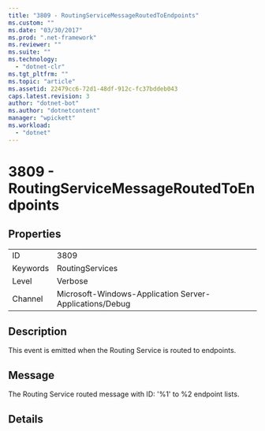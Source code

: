 ```yaml
---
title: "3809 - RoutingServiceMessageRoutedToEndpoints"
ms.custom: ""
ms.date: "03/30/2017"
ms.prod: ".net-framework"
ms.reviewer: ""
ms.suite: ""
ms.technology: 
  - "dotnet-clr"
ms.tgt_pltfrm: ""
ms.topic: "article"
ms.assetid: 22479cc6-72d1-48df-912c-fc37bddeb043
caps.latest.revision: 3
author: "dotnet-bot"
ms.author: "dotnetcontent"
manager: "wpickett"
ms.workload: 
  - "dotnet"
---
```

# 3809 - RoutingServiceMessageRoutedToEndpoints
## Properties  
  
|||  
|-|-|  
|ID|3809|  
|Keywords|RoutingServices|  
|Level|Verbose|  
|Channel|Microsoft-Windows-Application Server-Applications/Debug|  
  
## Description  
 This event is emitted when the Routing Service is routed to endpoints.  
  
## Message  
 The Routing Service routed message with ID: '%1' to %2 endpoint lists.  
  
## Details
